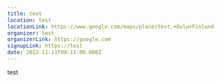```yaml
---
title: test
location: test
locationLink: https://www.google.com/maps/place/test,+Oulu+Finland
organizer: test
organizerLink: https://google.com
signupLink: https://test
date: 2022-11-11T09:11:00.000Z
---
```


test
